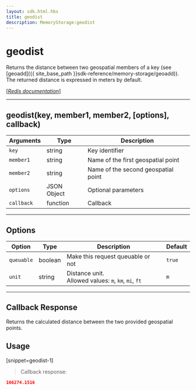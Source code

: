 ```yaml
---
layout: sdk.html.hbs
title: geodist
description: MemoryStorage:geodist
---
```

  

# geodist
Returns the distance between two geospatial members of a key (see [geoadd]({{ site_base_path }}sdk-reference/memory-storage/geoadd)).  
The returned distance is expressed in meters by default.

[[_Redis documentation_]](https://redis.io/commands/geodist)

---

## geodist(key, member1, member2, [options], callback)

| Arguments | Type | Description |
|---------------|---------|----------------------------------------|
| `key` | string | Key identifier |
| `member1` | string | Name of the first geospatial point |
| `member2` | string | Name of the second geospatial point |
| `options` | JSON Object | Optional parameters |
| `callback` | function | Callback |

---

## Options

| Option | Type | Description | Default |
|---------------|---------|----------------------------------------|---------|
| `queuable` | boolean | Make this request queuable or not  | `true` |
| `unit` | string | Distance unit.<br/>Allowed values: `m`, `km`, `mi`, `ft` | `m` |

---

## Callback Response

Returns the calculated distance between the two provided geospatial points.

## Usage

[snippet=geodist-1]
> Callback response:

```json
166274.1516
```